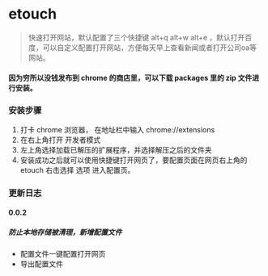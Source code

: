 # etouch
> 快速打开网站，默认配置了三个快捷键 alt+q alt+w alt+e ，默认打开百度，可以自定义配置打开网站，方便每天早上查看新闻或者打开公司oa等网站。

#### 因为穷所以没钱发布到 chrome 的商店里，可以下载 packages 里的 zip 文件进行安装。

### 安装步骤
1. 打卡 chrome 浏览器， 在地址栏中输入 chrome://extensions
2. 在右上角打开 开发者模式 
3. 左上角选择加载已解压的扩展程序，并选择解压之后的文件夹
4. 安装成功之后就可以使用快捷键打开网页了，要配置页面在网页右上角的 etouch 右击选择 选项 进入配置页。

### 更新日志
#### 0.0.2
##### 防止本地存储被清理，新增配置文件
- 配置文件一键配置打开网页
- 导出配置文件
